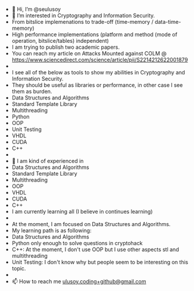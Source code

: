 - 👋 Hi, I’m @seulusoy
- 👀 I’m interested in Cryptography and Information Security.
- From bitslice implemenations to trade-off (time-memory / data-time-memory)
- High performance implementations (platform and method (mode of operation, bitslice/tables) independent)
- I am trying to publish two academic papers.
- You can reach my article on Attacks Mounted against COLM @ https://www.sciencedirect.com/science/article/pii/S2214212622001879
- 
- I see all of the below as tools to show my abilities in Cryptography and Information Security.
- They should be useful as libraries or performance, in other case I see them as burden.
- Data Structures and Algorithms
- Standard Template Library 
- Multithreading
- Python
- OOP
- Unit Testing
- VHDL
- CUDA
- C++
- 
- 🌱 I am kind of experienced in
- Data Structures and Algorithms
- Standard Template Library
- Multithreading
- OOP
- VHDL
- CUDA
- C++
- I am currently learning all (I believe in continues learning)
- 
- At the moment, I am focused on Data Structures and Algorithms.
- My learning path is as following:
- Data Structures and Algorithms
- Python only enough to solve questions in cryptohack
- C++: At the moment, I don't use OOP but I use other aspects stl and multithreading
- Unit Testing: I don't know why but people seem to be interesting on this topic.
- 
- 📫 How to reach me ulusoy.coding+github@gmail.com

<!---
seulusoy/seulusoy is a ✨ special ✨ repository because its `README.md` (this file) appears on your GitHub profile.
You can click the Preview link to take a look at your changes.
--->

